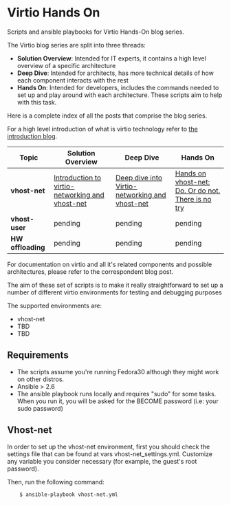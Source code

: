 # Virtio Hands On
Scripts and ansible playbooks for Virtio Hands-On blog series.

The Virtio blog series are split into three threads:

 - **Solution Overview**: Intended for IT experts, it contains a high level overview of a specific architecture
 - **Deep Dive**: Intended for architects, has more technical details of how each component interacts with the rest
 - **Hands On**: Intended for developers, includes the commands needed to set up and play around with each architecture. These scripts aim to help with this task.

Here is a complete index of all the posts that comprise the blog series.

For a high level introduction of what is virtio technology refer to [the introduction blog](https://www.redhat.com/en/blog/introducing-virtio-networking-combining-virtualization-and-networking-modern-it).


| Topic                                | Solution Overview | Deep Dive | Hands On |
|--------------------------------------|-------------------|-----------|----------|
| **vhost-net**           | [Introduction to virtio-networking and vhost-net](https://www.redhat.com/en/blog/introduction-virtio-networking-and-vhost-net)               | [Deep dive into Virtio-networking and vhost-net](https://www.redhat.com/en/blog/deep-dive-virtio-networking-and-vhost-net) | [Hands on vhost-net: Do. Or do not. There is no try](https://www.redhat.com/en/blog/hands-vhost-net-do-or-do-not-there-no-try)  | 
| **vhost-user** | pending               | pending       | pending      |
| **HW offloading** | pending               | pending       | pending      |



For documentation on virtio and all it's related components and possible architectures, please refer to the correspondent blog post.

The aim of these set of scripts is to make it really straightforward to set up
a number of different virtio environments for testing and debugging purposes

The supported environments are:

- vhost-net
- TBD
- TBD


## Requirements
- The scripts assume you're running Fedora30 although they might work on other distros.
- Ansible > 2.6
- The ansible playbook runs locally and requires "sudo" for some tasks. When you run it,
you will be asked for the BECOME password (i.e: your sudo password)

## Vhost-net
In order to set up the vhost-net environment, first you should check the settings file that can be found at vars vhost-net_settings.yml.
Customize any variable you consider necessary (for example, the guest's root password).

Then, run the following command:

```
    $ ansible-playbook vhost-net.yml
```
